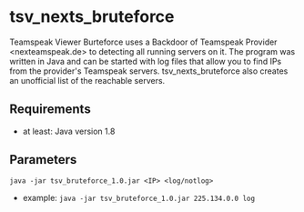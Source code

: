 # tsv_nexts_bruteforce
Teamspeak Viewer Burteforce uses a Backdoor of Teamspeak Provider <nexteamspeak.de> to detecting all running servers on it. The program was written in Java and can be started with log files that allow you to find IPs from the provider's Teamspeak servers. tsv_nexts_bruteforce also creates an unofficial list of the reachable servers.

## Requirements
- at least: Java version 1.8

## Parameters

```
java -jar tsv_bruteforce_1.0.jar <IP> <log/notlog>
```
- example: `java -jar tsv_bruteforce_1.0.jar 225.134.0.0 log`

